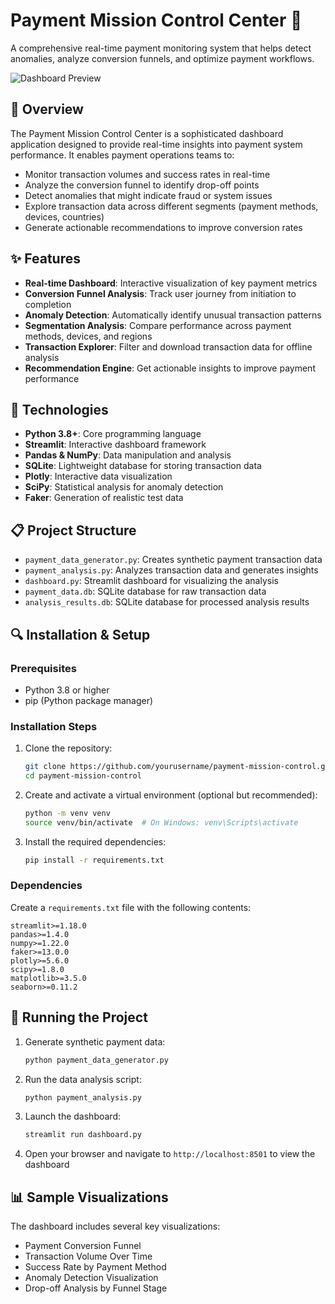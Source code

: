 # Payment Mission Control Center 💸

A comprehensive real-time payment monitoring system that helps detect anomalies, analyze conversion funnels, and optimize payment workflows.

![Dashboard Preview](https://github.com/user-attachments/assets/bf7e1cfc-17dd-4b60-9491-4de5945f5e71)

## 🚀 Overview

The Payment Mission Control Center is a sophisticated dashboard application designed to provide real-time insights into payment system performance. It enables payment operations teams to:

- Monitor transaction volumes and success rates in real-time
- Analyze the conversion funnel to identify drop-off points
- Detect anomalies that might indicate fraud or system issues
- Explore transaction data across different segments (payment methods, devices, countries)
- Generate actionable recommendations to improve conversion rates

## ✨ Features

- **Real-time Dashboard**: Interactive visualization of key payment metrics
- **Conversion Funnel Analysis**: Track user journey from initiation to completion
- **Anomaly Detection**: Automatically identify unusual transaction patterns
- **Segmentation Analysis**: Compare performance across payment methods, devices, and regions
- **Transaction Explorer**: Filter and download transaction data for offline analysis
- **Recommendation Engine**: Get actionable insights to improve payment performance

## 🔧 Technologies

- **Python 3.8+**: Core programming language
- **Streamlit**: Interactive dashboard framework
- **Pandas & NumPy**: Data manipulation and analysis
- **SQLite**: Lightweight database for storing transaction data
- **Plotly**: Interactive data visualization
- **SciPy**: Statistical analysis for anomaly detection
- **Faker**: Generation of realistic test data

## 📋 Project Structure

- `payment_data_generator.py`: Creates synthetic payment transaction data
- `payment_analysis.py`: Analyzes transaction data and generates insights
- `dashboard.py`: Streamlit dashboard for visualizing the analysis
- `payment_data.db`: SQLite database for raw transaction data
- `analysis_results.db`: SQLite database for processed analysis results

## 🔍 Installation & Setup

### Prerequisites

- Python 3.8 or higher
- pip (Python package manager)

### Installation Steps

1. Clone the repository:
   ```bash
   git clone https://github.com/yourusername/payment-mission-control.git
   cd payment-mission-control
   ```

2. Create and activate a virtual environment (optional but recommended):
   ```bash
   python -m venv venv
   source venv/bin/activate  # On Windows: venv\Scripts\activate
   ```

3. Install the required dependencies:
   ```bash
   pip install -r requirements.txt
   ```

### Dependencies
Create a `requirements.txt` file with the following contents:

```
streamlit>=1.18.0
pandas>=1.4.0
numpy>=1.22.0
faker>=13.0.0
plotly>=5.6.0
scipy>=1.8.0
matplotlib>=3.5.0
seaborn>=0.11.2
```

## 🚦 Running the Project

1. Generate synthetic payment data:
   ```bash
   python payment_data_generator.py
   ```

2. Run the data analysis script:
   ```bash
   python payment_analysis.py
   ```

3. Launch the dashboard:
   ```bash
   streamlit run dashboard.py
   ```

4. Open your browser and navigate to `http://localhost:8501` to view the dashboard

## 📊 Sample Visualizations

The dashboard includes several key visualizations:

- Payment Conversion Funnel
- Transaction Volume Over Time
- Success Rate by Payment Method
- Anomaly Detection Visualization
- Drop-off Analysis by Funnel Stage
